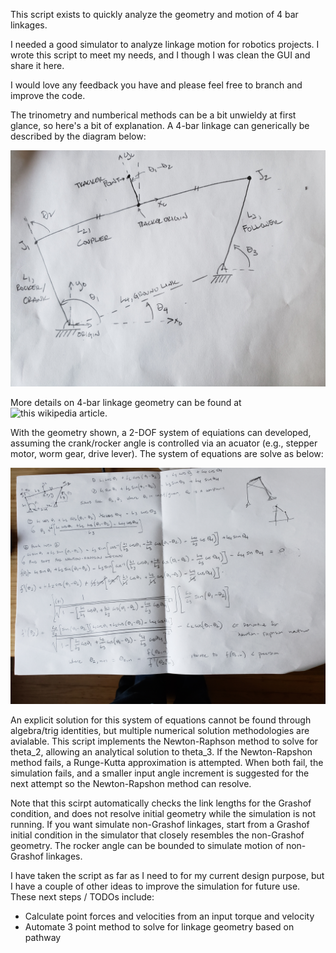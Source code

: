 This script exists to quickly analyze the geometry and motion of 4 bar linkages.  

I needed a good simulator to analyze linkage motion for robotics projects. I wrote this script to meet my needs, and I though I was clean the GUI and share it here.

I would love any feedback you have and please feel free to branch and improve the code.

The trinometry and numberical methods can be a bit unwieldy at first glance, so here's a bit of explanation.  A 4-bar linkage can generically be described by the diagram below:

![Image of Diagram](images/LinkageDiagram.jpg)

More details on 4-bar linkage geometry can be found at ![this wikipedia article](https://en.wikipedia.org/wiki/Four-bar_linkage).

With the geometry shown, a 2-DOF system of equiations can developed, assuming the crank/rocker angle is controlled via an acuator (e.g., stepper motor, worm gear, drive lever).  The system of equations are solve as below:

![Image of Physics](images/LinkagePhysics.jpg)

An explicit solution for this system of equations cannot be found through algebra/trig identities, but multiple numerical solution methodologies are avialable.  This script implements the Newton-Raphson method to solve for theta_2, allowing an analytical solution to theta_3.  If the Newton-Rapshon method fails, a Runge-Kutta approximation is attempted.  When both fail, the simulation fails, and a smaller input angle increment is suggested for the next attempt so the Newton-Rapshon method can resolve.

Note that this scirpt automatically checks the link lengths for the Grashof condition, and does not resolve initial geometry while the simulation is not running.  If you want simulate non-Grashof linkages, start from a Grashof initial condition in the simulator that closely resembles the non-Grashof geometry.  The rocker angle can be bounded to simulate motion of non-Grashof linkages.

I have taken the script as far as I need to for my current design purpose, but I have a couple of other ideas to improve the simulation for future use.  These next steps / TODOs include:
* Calculate point forces and velocities from an input torque and velocity
* Automate 3 point method to solve for linkage geometry based on pathway



